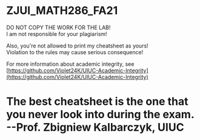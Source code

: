 # ZJUI_MATH286_FA21
DO NOT COPY THE WORK FOR THE LAB!  
I am not responsible for your plagiarism!  

Also, you're not allowed to print my cheatsheet as yours!  
Violation to the rules may cause serious consequence!  

For more information about academic integrity, see [https://github.com/Violet24K/UIUC-Academic-Integrity](https://github.com/Violet24K/UIUC-Academic-Integrity)

# The best cheatsheet is the one that you never look into during the exam.      --Prof. Zbigniew Kalbarczyk, UIUC  

